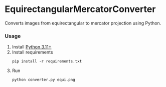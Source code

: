 # EquirectangularMercatorConverter

Converts images from equirectangular to mercator projection using Python.

### Usage

1. Install [Python 3.11+](https://www.python.org/downloads/)
1. Install requirements
    ```
    pip install -r requirements.txt
    ```
1. Run
    ```
    python converter.py equi.png
